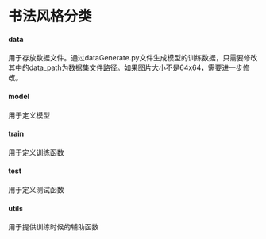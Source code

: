 # 书法风格分类

#### data

用于存放数据文件。通过dataGenerate.py文件生成模型的训练数据，只需要修改其中的data_path为数据集文件路径。如果图片大小不是64x64，需要进一步修改。

#### model

用于定义模型

#### train

用于定义训练函数

#### test

用于定义测试函数

#### utils

用于提供训练时候的辅助函数